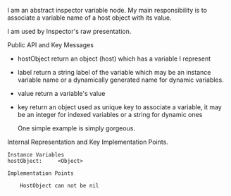 I am an abstract inspector variable node.
My main responsibility is to associate a variable name of a host object with its value. 

I am used by Inspector's raw presentation.

Public API and Key Messages

- hostObject return an object (host) which has a variable I represent
- label return a string label of the variable which may be an instance variable name or a dynamically generated name for dynamic variables.
- value return a variable's value
- key return an object used as unique key to associate a variable, it may be an integer for indexed variables or a string for dynamic ones

   One simple example is simply gorgeous.
 
Internal Representation and Key Implementation Points.

    Instance Variables
	hostObject:		<Object>

    Implementation Points

		HostObject can not be nil